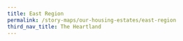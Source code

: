 ```yaml
---
title: East Region
permalink: /story-maps/our-housing-estates/east-region
third_nav_title: The Heartland
---
```


